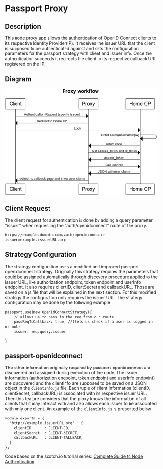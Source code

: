 # Passport Proxy

## Description
This node proxy app allows the authentication of OpenID Connect clients to its respective Identity Provider(IP). It receives the issuer URL that the client is supposed to be authenticated against and sets the configuration parameters for the passport strategy with client and issuer info. Once the authentication succeeds it redirects the client to its respective callback URI registered on the IP.

## Diagram

![](/proxy-workflow.png)

## Client Request
The client request for authentication is done by adding a query parameter "issuer" when requesting the "auth/openidconnect" route of the proxy.

    https://example.domain.com/auth/openidconnect?issuer=example.issuerURL.org

## Strategy Configuration
The strategy configuration uses a modified and improved passport-openidconnect strategy. Originally this strategy requires the parameters that could be assigned automatically through discovery procedure applied to the issuer URL, like authorization endpoint, token endpoint and userInfo endpoint. It also requires clientID, clientSecret and callbackURL. Those are saved on a js file that will be explained in the next section. For this modified strategy the configuration only requires the issuer URL. The strategy configuration may be done by the following example

    passport.use(new OpenIdConnectStrategy({
        // allows us to pass in the req from our route
        passReqToCallback: true, //(lets us check if a user is logged in or not)
        issuer: req.query.issuer

    }


## passport-openidconnect

The other information originally required by passport-openidconnect are discovered and assigned during execution of the code. The issuer information (authorization endpoint, token endpoint and userInfo endpoint) are discovered and the clientInfo are supposed to be saved on a JSON object in the `clientInfo.js` file. Each tuple of client information (clientID, clientSecret, callbackURL) is associated with its respective issuer URL. Then this feature considers that the proxy knows the information of all clients that it may interact with and also allows each issuer to be associated with only one client. An example of the `clientInfo.js` is presented below

    module.exports = {
      'http://example.issuerURL.org' : {
        clientID      : CLIENT-ID,
        clientSecret  : CLIENT-SECRET,
        callbackURL   : CLIENT-CALLBACK,
      }
    };


Code based on the scotch.io tutorial series: [Complete Guide to Node Authentication](https://scotch.io/tutorials/easy-node-authentication-setup-and-local)

